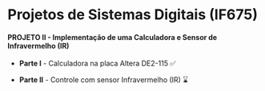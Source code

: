 # Projetos de Sistemas Digitais (IF675)
#### PROJETO II - Implementação de uma **Calculadora e Sensor de Infravermelho (IR)** ####

* **Parte I** - Calculadora na placa Altera DE2-115 ✅

* **Parte II** - Controle com sensor Infravermelho (IR) ⌛
